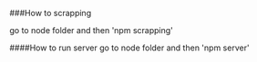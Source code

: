 ###How to scrapping

go to node folder and then
'npm scrapping'

####How to run server
go to node folder and then
'npm server'

